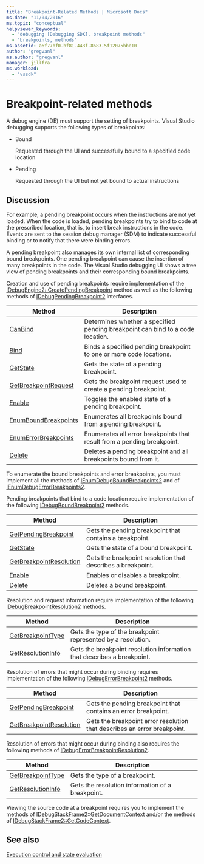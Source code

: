 ```yaml
---
title: "Breakpoint-Related Methods | Microsoft Docs"
ms.date: "11/04/2016"
ms.topic: "conceptual"
helpviewer_keywords:
  - "debugging [Debugging SDK], breakpoint methods"
  - "breakpoints, methods"
ms.assetid: a6f77bf0-bf81-443f-8683-5f12075bbe10
author: "gregvanl"
ms.author: "gregvanl"
manager: jillfra
ms.workload:
  - "vssdk"
---
```

# Breakpoint-related methods
A debug engine (DE) must support the setting of breakpoints. Visual Studio debugging supports the following types of breakpoints:

-   Bound

     Requested through the UI and successfully bound to a specified code location

-   Pending

     Requested through the UI but not yet bound to actual instructions

## Discussion
 For example, a pending breakpoint occurs when the instructions are not yet loaded. When the code is loaded, pending breakpoints try to bind to code at the prescribed location, that is, to insert break instructions in the code. Events are sent to the session debug manager (SDM) to indicate successful binding or to notify that there were binding errors.

 A pending breakpoint also manages its own internal list of corresponding bound breakpoints. One pending breakpoint can cause the insertion of many breakpoints in the code. The Visual Studio debugging UI shows a tree view of pending breakpoints and their corresponding bound breakpoints.

 Creation and use of pending breakpoints require implementation of the [IDebugEngine2::CreatePendingBreakpoint](../../extensibility/debugger/reference/idebugengine2-creatependingbreakpoint.md) method as well as the following methods of [IDebugPendingBreakpoint2](../../extensibility/debugger/reference/idebugpendingbreakpoint2.md) interfaces.

|Method|Description|
|------------|-----------------|
|[CanBind](../../extensibility/debugger/reference/idebugpendingbreakpoint2-canbind.md)|Determines whether a specified pending breakpoint can bind to a code location.|
|[Bind](../../extensibility/debugger/reference/idebugpendingbreakpoint2-bind.md)|Binds a specified pending breakpoint to one or more code locations.|
|[GetState](../../extensibility/debugger/reference/idebugpendingbreakpoint2-getstate.md)|Gets the state of a pending breakpoint.|
|[GetBreakpointRequest](../../extensibility/debugger/reference/idebugpendingbreakpoint2-getbreakpointrequest.md)|Gets the breakpoint request used to create a pending breakpoint.|
|[Enable](../../extensibility/debugger/reference/idebugpendingbreakpoint2-enable.md)|Toggles the enabled state of a pending breakpoint.|
|[EnumBoundBreakpoints](../../extensibility/debugger/reference/idebugpendingbreakpoint2-enumboundbreakpoints.md)|Enumerates all breakpoints bound from a pending breakpoint.|
|[EnumErrorBreakpoints](../../extensibility/debugger/reference/idebugpendingbreakpoint2-enumerrorbreakpoints.md)|Enumerates all error breakpoints that result from a pending breakpoint.|
|[Delete](../../extensibility/debugger/reference/idebugpendingbreakpoint2-delete.md)|Deletes a pending breakpoint and all breakpoints bound from it.|

 To enumerate the bound breakpoints and error breakpoints, you must implement all the methods of [IEnumDebugBoundBreakpoints2](../../extensibility/debugger/reference/ienumdebugboundbreakpoints2.md) and of [IEnumDebugErrorBreakpoints2](../../extensibility/debugger/reference/ienumdebugerrorbreakpoints2.md).

 Pending breakpoints that bind to a code location require implementation of the following [IDebugBoundBreakpoint2](../../extensibility/debugger/reference/idebugboundbreakpoint2.md) methods.

|Method|Description|
|------------|-----------------|
|[GetPendingBreakpoint](../../extensibility/debugger/reference/idebugboundbreakpoint2-getpendingbreakpoint.md)|Gets the pending breakpoint that contains a breakpoint.|
|[GetState](../../extensibility/debugger/reference/idebugboundbreakpoint2-getstate.md)|Gets the state of a bound breakpoint.|
|[GetBreakpointResolution](../../extensibility/debugger/reference/idebugboundbreakpoint2-getbreakpointresolution.md)|Gets the breakpoint resolution that describes a breakpoint.|
|[Enable](../../extensibility/debugger/reference/idebugboundbreakpoint2-enable.md)|Enables or disables a breakpoint.|
|[Delete](../../extensibility/debugger/reference/idebugboundbreakpoint2-delete.md)|Deletes a bound breakpoint.|

 Resolution and request information require implementation of the following [IDebugBreakpointResolution2](../../extensibility/debugger/reference/idebugbreakpointresolution2.md) methods.

|Method|Description|
|------------|-----------------|
|[GetBreakpointType](../../extensibility/debugger/reference/idebugbreakpointresolution2-getbreakpointtype.md)|Gets the type of the breakpoint represented by a resolution.|
|[GetResolutionInfo](../../extensibility/debugger/reference/idebugbreakpointresolution2-getresolutioninfo.md)|Gets the breakpoint resolution information that describes a breakpoint.|

 Resolution of errors that might occur during binding requires implementation of the following [IDebugErrorBreakpoint2](../../extensibility/debugger/reference/idebugerrorbreakpoint2.md) methods.

|Method|Description|
|------------|-----------------|
|[GetPendingBreakpoint](../../extensibility/debugger/reference/idebugerrorbreakpoint2-getpendingbreakpoint.md)|Gets the pending breakpoint that contains an error breakpoint.|
|[GetBreakpointResolution](../../extensibility/debugger/reference/idebugerrorbreakpoint2-getbreakpointresolution.md)|Gets the breakpoint error resolution that describes an error breakpoint.|

 Resolution of errors that might occur during binding also requires the following methods of [IDebugErrorBreakpointResolution2](../../extensibility/debugger/reference/idebugerrorbreakpointresolution2.md).

|Method|Description|
|------------|-----------------|
|[GetBreakpointType](../../extensibility/debugger/reference/idebugerrorbreakpointresolution2-getbreakpointtype.md)|Gets the type of a breakpoint.|
|[GetResolutionInfo](../../extensibility/debugger/reference/idebugerrorbreakpointresolution2-getresolutioninfo.md)|Gets the resolution information of a breakpoint.|

 Viewing the source code at a breakpoint requires you to implement the methods of [IDebugStackFrame2::GetDocumentContext](../../extensibility/debugger/reference/idebugstackframe2-getdocumentcontext.md) and/or the methods of [IDebugStackFrame2::GetCodeContext](../../extensibility/debugger/reference/idebugstackframe2-getcodecontext.md).

## See also
 [Execution control and state evaluation](../../extensibility/debugger/execution-control-and-state-evaluation.md)